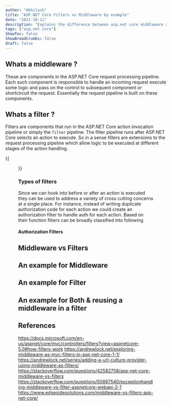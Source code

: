 ```yaml
---
author: "Abhilash"
title: "ASP.NET Core Filters vs Middleware by example"
date: "2021-10-11"
description: "Explains the difference between asp.net core middleware and action filters with an example of adding a culture provider"
tags: ["asp.net core"]
ShowToc: false
ShowBreadCrumbs: false
draft: false
---
```


## Whats a middleware ?
These are components in the ASP.NET Core request processing pipeline. Each such component is responsible to handle an incoming request execute some logic and pass on the control to subsequent component or shortcircuit the request. Essentially the request pipeline is built on these components.

## Whats a filter ?
Filters are components that run in the ASP.NET Core action invocation pipeline or simply the `filter` pipeline. The filter pipeline runs after ASP.NET Core selects an action to execute. So in a sense filters are extensions to the request processing pipeline which allow logic to be executed at different stages of the action handling.

 {{<figure src="images/filter-pipeline-1.png" >}}

### Types of filters
Since we can hook into before or after an action is executed they can be used to address a variety of cross cutting concerns at a single place. For instance, instead of writing duplicate authorization code for each action we could create an authorization filter to handle auth for each action. Based on their function filters can be broadly classified into following

#### Authorization Filters




## Middleware vs Filters

## An example for Middleware

## An example for Filter

## An example for Both & reusing a middleware in a filter

## References
https://docs.microsoft.com/en-us/aspnet/core/mvc/controllers/filters?view=aspnetcore-5.0#how-filters-work
https://andrewlock.net/exploring-middleware-as-mvc-filters-in-asp-net-core-1-1/
https://andrewlock.net/series/adding-a-url-culture-provider-using-middleware-as-filters/
https://stackoverflow.com/questions/42582758/asp-net-core-middleware-vs-filters
https://stackoverflow.com/questions/50887540/exceptionhandling-middleware-vs-filter-aspnetcore-webapi-2-1
https://www.edgesidesolutions.com/middleware-vs-filters-asp-net-core/
